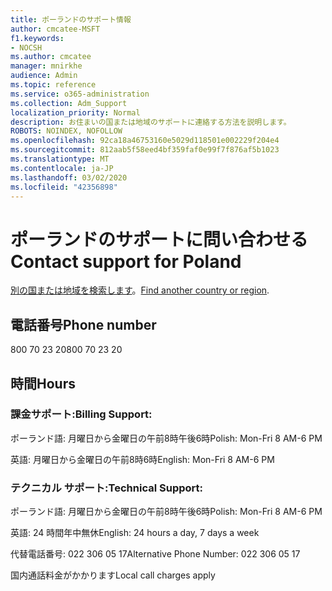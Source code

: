 ```yaml
---
title: ポーランドのサポート情報
author: cmcatee-MSFT
f1.keywords:
- NOCSH
ms.author: cmcatee
manager: mnirkhe
audience: Admin
ms.topic: reference
ms.service: o365-administration
ms.collection: Adm_Support
localization_priority: Normal
description: お住まいの国または地域のサポートに連絡する方法を説明します。
ROBOTS: NOINDEX, NOFOLLOW
ms.openlocfilehash: 92ca18a46753160e5029d118501e002229f204e4
ms.sourcegitcommit: 812aab5f58eed4bf359faf0e99f7f876af5b1023
ms.translationtype: MT
ms.contentlocale: ja-JP
ms.lasthandoff: 03/02/2020
ms.locfileid: "42356898"
---
```

# <a name="contact-support-for-poland"></a><span data-ttu-id="2ce92-103">ポーランドのサポートに問い合わせる</span><span class="sxs-lookup"><span data-stu-id="2ce92-103">Contact support for Poland</span></span>

<span data-ttu-id="2ce92-104">[別の国または地域を検索します](../contact-support-for-business-products.md)。</span><span class="sxs-lookup"><span data-stu-id="2ce92-104">[Find another country or region](../contact-support-for-business-products.md).</span></span>

## <a name="phone-number"></a><span data-ttu-id="2ce92-105">電話番号</span><span class="sxs-lookup"><span data-stu-id="2ce92-105">Phone number</span></span>
<span data-ttu-id="2ce92-106">800 70 23 20</span><span class="sxs-lookup"><span data-stu-id="2ce92-106">800 70 23 20</span></span>

## <a name="hours"></a><span data-ttu-id="2ce92-107">時間</span><span class="sxs-lookup"><span data-stu-id="2ce92-107">Hours</span></span>
### <a name="billing-support"></a><span data-ttu-id="2ce92-108">課金サポート:</span><span class="sxs-lookup"><span data-stu-id="2ce92-108">Billing Support:</span></span>

<span data-ttu-id="2ce92-109">ポーランド語: 月曜日から金曜日の午前8時午後6時</span><span class="sxs-lookup"><span data-stu-id="2ce92-109">Polish: Mon-Fri 8 AM-6 PM</span></span>

<span data-ttu-id="2ce92-110">英語: 月曜日から金曜日の午前8時6時</span><span class="sxs-lookup"><span data-stu-id="2ce92-110">English: Mon-Fri 8 AM-6 PM</span></span>

### <a name="technical-support"></a><span data-ttu-id="2ce92-111">テクニカル サポート:</span><span class="sxs-lookup"><span data-stu-id="2ce92-111">Technical Support:</span></span>

<span data-ttu-id="2ce92-112">ポーランド語: 月曜日から金曜日の午前8時午後6時</span><span class="sxs-lookup"><span data-stu-id="2ce92-112">Polish: Mon-Fri 8 AM-6 PM</span></span>

<span data-ttu-id="2ce92-113">英語: 24 時間年中無休</span><span class="sxs-lookup"><span data-stu-id="2ce92-113">English: 24 hours a day, 7 days a week</span></span>

<span data-ttu-id="2ce92-114">代替電話番号: 022 306 05 17</span><span class="sxs-lookup"><span data-stu-id="2ce92-114">Alternative Phone Number: 022 306 05 17</span></span>

<span data-ttu-id="2ce92-115">国内通話料金がかかります</span><span class="sxs-lookup"><span data-stu-id="2ce92-115">Local call charges apply</span></span>
